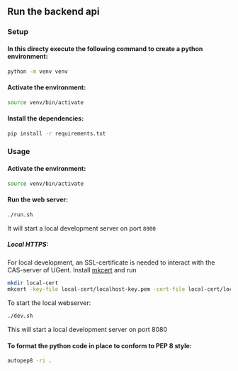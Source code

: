 ## Run the backend api

### Setup

#### In this directy execute the following command to create a python environment:

```sh
python -m venv venv
```

#### Activate the environment:

```sh
source venv/bin/activate
```

#### Install the dependencies:

```sh
pip install -r requirements.txt
```

### Usage

#### Activate the environment:

```sh
source venv/bin/activate
```

#### Run the web server:

```sh
./run.sh
```

It will start a local development server on port `8000`

##### Local HTTPS:
For local development, an SSL-certificate is needed to interact with the
CAS-server of UGent. Install [mkcert](https://github.com/FiloSottile/mkcert) and
run

```sh
mkdir local-cert
mkcert -key-file local-cert/localhost-key.pem -cert-file local-cert/localhost.pem localhost
```

To start the local webserver:

```sh
./dev.sh
```

This will start a local development server on port 8080


#### To format the python code in place to conform to PEP 8 style:

```sh
autopep8 -ri .
```
